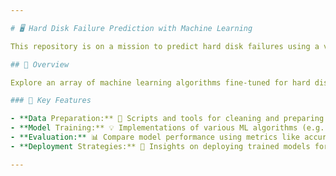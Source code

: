 ```yaml
---

# 🖥️ Hard Disk Failure Prediction with Machine Learning

This repository is on a mission to predict hard disk failures using a variety of powerful machine learning algorithms. Dive into the world of predictive modeling to anticipate and prevent potential disk disasters! 💾🛠️

## 🌟 Overview

Explore an array of machine learning algorithms fine-tuned for hard disk failure prediction. This repository covers data preprocessing, model training, evaluation, and comparison, empowering you to fortify your data storage system against looming failures.

### 🔑 Key Features

- **Data Preparation:** 🧹 Scripts and tools for cleaning and preparing hard disk data.
- **Model Training:** 💡 Implementations of various ML algorithms (e.g., Random Forest, SVM, Neural Networks) for predictive analysis.
- **Evaluation:** 📊 Compare model performance using metrics like accuracy, precision, and recall.
- **Deployment Strategies:** 🚀 Insights on deploying trained models for proactive maintenance.

---
```

